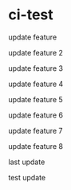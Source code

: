 # ci-test

update feature

update feature 2

update feature 3

update feature 4

update feature 5

update feature 6

update feature 7

update feature 8

last update

test update
